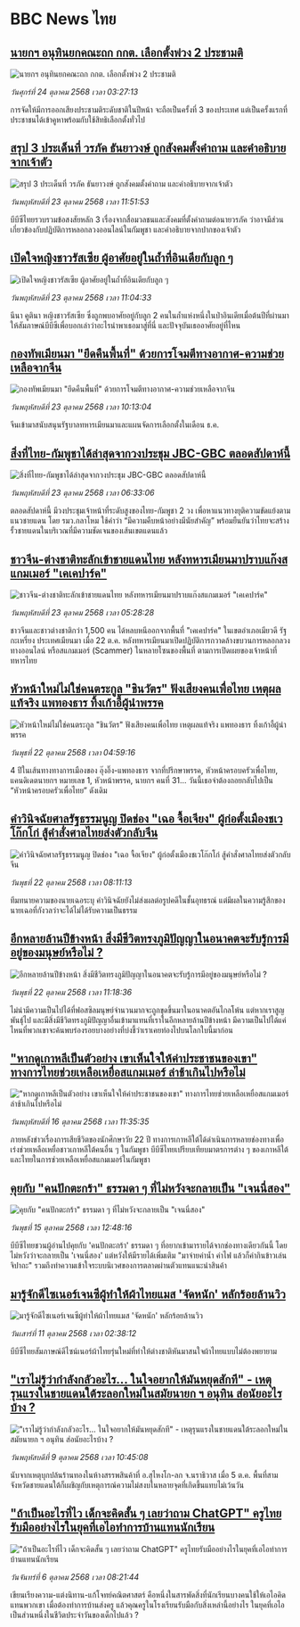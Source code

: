 # BBC News ไทย## [นายกฯ อนุทินยกคณะถก กกต. เลือกตั้งพ่วง 2 ประชามติ](https://www.bbc.com/thai/articles/cg7n20xd39vo?at_medium=RSS&at_campaign=rss?at_campaign=githubrss)![นายกฯ อนุทินยกคณะถก กกต. เลือกตั้งพ่วง 2 ประชามติ](https://ichef.bbci.co.uk/ace/ws/240/cpsprodpb/1dab/live/09ee4890-b087-11f0-aa13-0b0479f6f42a.jpg)_วันศุกร์ที่ 24 ตุลาคม 2568 เวลา 03:27:13_การจัดให้มีการออกเสียงประชามติระดับชาติในปีหน้า จะถือเป็นครั้งที่ 3 ของประเทศ แต่เป็นครั้งแรกที่ประชาชนได้เข้าคูหาพร้อมกับใช้สิทธิเลือกตั้งทั่วไป## [สรุป 3 ประเด็นที่ วรภัค ธันยาวงษ์ ถูกสังคมตั้งคำถาม และคำอธิบายจากเจ้าตัว](https://www.bbc.com/thai/articles/cly4dxg88gjo?at_medium=RSS&at_campaign=rss?at_campaign=githubrss)![สรุป 3 ประเด็นที่ วรภัค ธันยาวงษ์ ถูกสังคมตั้งคำถาม และคำอธิบายจากเจ้าตัว](https://ichef.bbci.co.uk/ace/ws/240/cpsprodpb/132e/live/1c2f3600-af3c-11f0-b2a1-6f537f66f9aa.jpg)_วันพฤหัสบดีที่ 23 ตุลาคม 2568 เวลา 11:51:53_บีบีซีไทยรวบรวมข้อสงสัยหลัก 3 เรื่องจากสื่อมวลชนและสังคมที่ตั้งคำถามต่อนายวรภัค ว่าอาจมีส่วนเกี่ยวข้องกับปฏิบัติการหลอกลวงออนไลน์ในกัมพูชา และคำอธิบายจากปากของเจ้าตัว## [เปิดใจหญิงชาวรัสเซีย ผู้อาศัยอยู่ในถ้ำที่อินเดียกับลูก ๆ](https://www.bbc.com/thai/articles/ce8g2yyn6zpo?at_medium=RSS&at_campaign=rss?at_campaign=githubrss)![เปิดใจหญิงชาวรัสเซีย ผู้อาศัยอยู่ในถ้ำที่อินเดียกับลูก ๆ](https://ichef.bbci.co.uk/ace/ws/240/cpsprodpb/1068/live/6cdf6860-a1f7-11f0-947b-6b8b23372a50.jpg)_วันพฤหัสบดีที่ 23 ตุลาคม 2568 เวลา 11:04:33_นีนา คูตินา หญิงชาวรัสเซีย ซึ่งถูกพบอาศัยอยู่กับลูก 2 คนในถ้ำแห่งหนึ่งในป่าอินเดียเมื่อต้นปีที่ผ่านมา ให้สัมภาษณ์บีบีซีเพื่อบอกเล่าว่าอะไรนำพาเธอมาสู่ที่นี่ และปัจจุบันเธออาศัยอยู่ที่ไหน## [กองทัพเมียนมา "ยึดคืนพื้นที่" ด้วยการโจมตีทางอากาศ-ความช่วยเหลือจากจีน](https://www.bbc.com/thai/articles/cdrzgjv5prro?at_medium=RSS&at_campaign=rss?at_campaign=githubrss)![กองทัพเมียนมา "ยึดคืนพื้นที่" ด้วยการโจมตีทางอากาศ-ความช่วยเหลือจากจีน](https://ichef.bbci.co.uk/ace/ws/240/cpsprodpb/7eb2/live/f27501c0-af34-11f0-b1c6-736a05ed5483.jpg)_วันพฤหัสบดีที่ 23 ตุลาคม 2568 เวลา 10:13:04_จีนเข้ามาสนับสนุนรัฐบาลทหารเมียนมาและแผนจัดการเลือกตั้งในเดือน ธ.ค.## [สิ่งที่ไทย-กัมพูชาได้ล่าสุดจากวงประชุม JBC-GBC ตลอดสัปดาห์นี้](https://www.bbc.com/thai/articles/cd9kl88x4kqo?at_medium=RSS&at_campaign=rss?at_campaign=githubrss)![สิ่งที่ไทย-กัมพูชาได้ล่าสุดจากวงประชุม JBC-GBC ตลอดสัปดาห์นี้](https://ichef.bbci.co.uk/ace/ws/240/cpsprodpb/ff0b/live/10681a20-afd8-11f0-b2a1-6f537f66f9aa.jpg)_วันพฤหัสบดีที่ 23 ตุลาคม 2568 เวลา 06:33:06_ตลอดสัปดาห์นี้ มีวงประชุมเจ้าหน้าที่ระดับสูงของไทย-กัมพูชา 2 วง เพื่อหาแนวทางยุติความขัดแย้งตามแนวชายแดน โดย รมว.กลาโหม ใช้คำว่า “มีความคืบหน้าอย่างมีนัยสำคัญ” พร้อมยืนยันว่าไทยจะสร้างรั้วชายแดนในบริเวณที่มีความชัดเจนของเส้นเขตแดนแล้ว## [ชาวจีน-ต่างชาติทะลักเข้าชายแดนไทย หลังทหารเมียนมาปราบแก๊งสแกมเมอร์ "เคเคปาร์ค"](https://www.bbc.com/thai/articles/c986g58e88po?at_medium=RSS&at_campaign=rss?at_campaign=githubrss)![ชาวจีน-ต่างชาติทะลักเข้าชายแดนไทย หลังทหารเมียนมาปราบแก๊งสแกมเมอร์ "เคเคปาร์ค"](https://ichef.bbci.co.uk/ace/ws/240/cpsprodpb/aef9/live/28ecf550-ad8c-11f0-93d0-d5294e42252c.jpg)_วันพฤหัสบดีที่ 23 ตุลาคม 2568 เวลา 05:28:28_ชาวจีนและชาวต่างชาติกว่า 1,500 คน ได้หลบหนีออกจากพื้นที่ "เคเคปาร์ค" ในเขตอำเภอเมียวดี รัฐกะเหรี่ยง ประเทศเมียนมา เมื่อ 22 ต.ค. หลังทหารเมียนมาเปิดปฏิบัติการกวาดล้างขบวนการหลอกลวงทางออนไลน์ หรือสแกมเมอร์ (Scammer) ในหลายโซนของพื้นที่ ตามการเปิดเผยของเจ้าหน้าที่ทหารไทย## [หัวหน้าใหม่ไม่ใช่คนตระกูล "ชินวัตร" ฟังเสียงคนเพื่อไทย เหตุผลแท้จริง แพทองธาร ทิ้งเก้าอี้ผู้นำพรรค](https://www.bbc.com/thai/articles/c98646gng1jo?at_medium=RSS&at_campaign=rss?at_campaign=githubrss)![หัวหน้าใหม่ไม่ใช่คนตระกูล "ชินวัตร" ฟังเสียงคนเพื่อไทย เหตุผลแท้จริง แพทองธาร ทิ้งเก้าอี้ผู้นำพรรค](https://ichef.bbci.co.uk/ace/ws/240/cpsprodpb/4ee0/live/0ae8cdf0-af02-11f0-aa13-0b0479f6f42a.jpg)_วันพุธที่ 22 ตุลาคม 2568 เวลา 04:59:16_4 ปีในเส้นทางทางการเมืองของ อุ๊งอิ๊ง-แพทองธาร จากที่ปรึกษาพรรค, หัวหน้าครอบครัวเพื่อไทย, แคนดิเดตนายกฯ หมายเลข 1, หัวหน้าพรรค, นายกฯ คนที่ 31... วันนี้เธอจำต้องถอยกลับไปเป็น “หัวหน้าครอบครัวเพื่อไทย” ดังเดิม## [คำวินิจฉัยศาลรัฐธรรมนูญ ปิดช่อง "เฉอ จื้อเจียง" ผู้ก่อตั้งเมืองชเวโก๊กโก่ สู้คำสั่งศาลไทยส่งตัวกลับจีน](https://www.bbc.com/thai/articles/cp3dydpn5zzo?at_medium=RSS&at_campaign=rss?at_campaign=githubrss)![คำวินิจฉัยศาลรัฐธรรมนูญ ปิดช่อง "เฉอ จื้อเจียง" ผู้ก่อตั้งเมืองชเวโก๊กโก่ สู้คำสั่งศาลไทยส่งตัวกลับจีน](https://ichef.bbci.co.uk/ace/ws/240/cpsprodpb/97c4/live/de3482d0-af16-11f0-b2a1-6f537f66f9aa.jpg)_วันพุธที่ 22 ตุลาคม 2568 เวลา 08:11:13_ทีมทนายความของนายเฉอระบุ คำวินิจฉัยยังไม่ส่งผลต่อรูปคดีในชั้นอุทธรณ์ แต่มีผลในความรู้สึกของนายเฉอที่กังวลว่าจะได้ไม่ได้รับความเป็นธรรม## [อีกหลายล้านปีข้างหน้า สิ่งมีชีวิตทรงภูมิปัญญาในอนาคตจะรับรู้การมีอยู่ของมนุษย์หรือไม่ ?](https://www.bbc.com/thai/articles/cwypjgk19myo?at_medium=RSS&at_campaign=rss?at_campaign=githubrss)![อีกหลายล้านปีข้างหน้า สิ่งมีชีวิตทรงภูมิปัญญาในอนาคตจะรับรู้การมีอยู่ของมนุษย์หรือไม่ ?](https://ichef.bbci.co.uk/ace/ws/240/cpsprodpb/701c/live/931e5a70-a5e1-11f0-928c-71dbb8619e94.jpg)_วันพุธที่ 22 ตุลาคม 2568 เวลา 11:18:36_ไม่น่ามีความเป็นไปได้ที่ฟอสซิลมนุษย์จำนวนมากจะถูกขุดขึ้นมาในอนาคตอันไกลโพ้น แต่หากเราสูญพันธุ์ไป และมีสิ่งมีชีวิตทรงภูมิปัญญาอื่นเข้ามาแทนที่เราในอีกหลายล้านปีข้างหน้า มีความเป็นไปได้แค่ไหนที่พวกเขาจะค้นพบร่องรอยบางอย่างที่บ่งชี้ว่าเราเคยท่องไปบนโลกใบนี้มาก่อน## ["หากดูเกาหลีเป็นตัวอย่าง เขาเห็นใจให้ค่าประชาชนของเขา" ทางการไทยช่วยเหลือเหยื่อสแกมเมอร์ ล่าช้าเกินไปหรือไม่](https://www.bbc.com/thai/articles/c620lgl676ko?at_medium=RSS&at_campaign=rss?at_campaign=githubrss)!["หากดูเกาหลีเป็นตัวอย่าง เขาเห็นใจให้ค่าประชาชนของเขา" ทางการไทยช่วยเหลือเหยื่อสแกมเมอร์ ล่าช้าเกินไปหรือไม่](https://ichef.bbci.co.uk/ace/ws/240/cpsprodpb/0d67/live/6c10aa60-aa81-11f0-b2a1-6f537f66f9aa.jpg)_วันพฤหัสบดีที่ 16 ตุลาคม 2568 เวลา 11:35:35_ภายหลังข่าวเรื่องการเสียชีวิตของนักศึกษาวัย 22 ปี ทางการเกาหลีใต้ได้ดำเนินการหลายช่องทางเพื่อเร่งช่วยเหลือเหยื่อชาวเกาหลีใต้คนอื่น ๆ ในกัมพูชา  บีบีซีไทยเปรียบเทียบมาตรการต่าง ๆ ของเกาหลีใต้และไทยในการช่วยเหลือเหยื่อสแกมเมอร์ในกัมพูชา## [คุยกับ "คนปักตะกร้า" ธรรมดา ๆ ที่ไม่หวังจะกลายเป็น "เจนนี่สอง"](https://www.bbc.com/thai/articles/c2drpzn3k7yo?at_medium=RSS&at_campaign=rss?at_campaign=githubrss)![คุยกับ "คนปักตะกร้า" ธรรมดา ๆ ที่ไม่หวังจะกลายเป็น "เจนนี่สอง"](https://ichef.bbci.co.uk/ace/ws/240/cpsprodpb/50e6/live/e0143630-a9ae-11f0-97ec-91b89bd10dfa.jpg)_วันพุธที่ 15 ตุลาคม 2568 เวลา 12:48:16_บีบีซีไทยชวนผู้อ่านไปคุยกับ 'คนปักตะกร้า' ธรรมดา ๆ ที่อยากเข้ามารายได้จากช่องทางเดียวกันนี้ โดยไม่หวังว่าจะกลายเป็น 'เจนนี่สอง' แต่หวังให้มีรายได้เพิ่มเติม "มาจ่ายค่าน้ำ ค่าไฟ แล้วก็ค่ากินข้าวเล่นจิปาถะ" รวมถึงทำความเข้าใจระบบนิเวศของการตลาดผ่านตัวแทนแนะนำสินค้า## [มารู้จักดีไซเนอร์เจนซีผู้ทำให้ผ้าไทยแมส 'จัดหนัก' หลักร้อยล้านวิว](https://www.bbc.com/thai/articles/cj4y72rr9gjo?at_medium=RSS&at_campaign=rss?at_campaign=githubrss)![มารู้จักดีไซเนอร์เจนซีผู้ทำให้ผ้าไทยแมส 'จัดหนัก' หลักร้อยล้านวิว](https://ichef.bbci.co.uk/ace/ws/240/cpsprodpb/c3a0/live/d4ae1ad0-a40f-11f0-b741-177e3e2c2fc7.jpg)_วันเสาร์ที่ 11 ตุลาคม 2568 เวลา 02:38:12_บีบีซีไทยสัมภาษณ์ดีไซน์เนอร์ผ้าไทยรุ่นใหม่ที่ทำให้ต่างชาติหันมาสนใจผ้าไทยแบบไม่ต้องพยายาม## ["เราไม่รู้ว่ากำลังกลัวอะไร... ในใจอยากให้มันหยุดสักที" - เหตุรุนแรงในชายแดนใต้ระลอกใหม่ในสมัยนายก ฯ อนุทิน ส่อนัยอะไรบ้าง ?](https://www.bbc.com/thai/articles/cgj19jx8z79o?at_medium=RSS&at_campaign=rss?at_campaign=githubrss)!["เราไม่รู้ว่ากำลังกลัวอะไร... ในใจอยากให้มันหยุดสักที" - เหตุรุนแรงในชายแดนใต้ระลอกใหม่ในสมัยนายก ฯ อนุทิน ส่อนัยอะไรบ้าง ?](https://ichef.bbci.co.uk/ace/ws/240/cpsprodpb/b174/live/dabb4060-a4eb-11f0-b741-177e3e2c2fc7.jpg)_วันพฤหัสบดีที่ 9 ตุลาคม 2568 เวลา 10:45:08_นับจากเหตุบุกปล้นร้านทองในห้างสรรพสินค้าที่ อ.สุไหงโก-ลก จ.นราธิวาส เมื่อ 5 ต.ค. พื้นที่สามจังหวัดชายแดนใต้ก็เผชิญกับเหตุการณ์ความไม่สงบในหลายจุดที่เกิดขึ้นแทบไม่เว้นวัน## ["ถ้าเป็นอะไรที่ไว เด็กจะคิดสั้น ๆ เลยว่าถาม ChatGPT" ครูไทยรับมืออย่างไรในยุคที่เอไอทำการบ้านแทนนักเรียน](https://www.bbc.com/thai/articles/c1wg204991xo?at_medium=RSS&at_campaign=rss?at_campaign=githubrss)!["ถ้าเป็นอะไรที่ไว เด็กจะคิดสั้น ๆ เลยว่าถาม ChatGPT" ครูไทยรับมืออย่างไรในยุคที่เอไอทำการบ้านแทนนักเรียน](https://ichef.bbci.co.uk/ace/ws/240/cpsprodpb/3e15/live/f91b9160-a28c-11f0-b741-177e3e2c2fc7.jpg)_วันจันทร์ที่ 6 ตุลาคม 2568 เวลา 08:21:44_เขียนเรียงความ-แต่งนิทาน-แก้โจทย์คณิตศาสตร์ คือหนึ่งในสารพัดสิ่งที่นักเรียนบางคนใช้ให้เอไอคิดแทนพวกเขา เมื่อต้องทำการบ้านส่งครู แล้วคุณครูในโรงเรียนรับมือกับสิ่งเหล่านี้อย่างไร ในยุคที่เอไอเป็นส่วนหนึ่งในชีวิตประจำวันของเด็กไปแล้ว ?